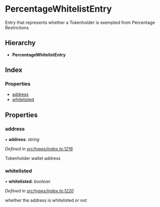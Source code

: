 # PercentageWhitelistEntry

Entry that represents whether a Tokenholder is exempted from Percentage Restrictions

## Hierarchy

* **PercentageWhitelistEntry**

## Index

### Properties

* [address]()
* [whitelisted]()

## Properties

### address

• **address**: _string_

_Defined in_ [_src/types/index.ts:1216_](https://github.com/PolymathNetwork/polymath-sdk/blob/550676f/src/types/index.ts#L1216)

Tokenholder wallet address

### whitelisted

• **whitelisted**: _boolean_

_Defined in_ [_src/types/index.ts:1220_](https://github.com/PolymathNetwork/polymath-sdk/blob/550676f/src/types/index.ts#L1220)

whether the address is whitelisted or not

